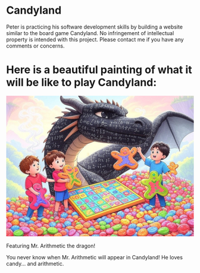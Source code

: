 # Candyland

Peter is practicing his software development skills by building a website similar to the board game Candyland. No infringement of intellectual property is intended with this project. Please contact me if you have any comments or concerns.

# Here is a beautiful painting of what it will be like to play Candyland:

![Alt text](images/arithmetic-candyland.jpeg)

Featuring Mr. Arithmetic the dragon!

You never know when Mr. Arithmetic will appear in Candyland!
He loves candy... and arithmetic.
